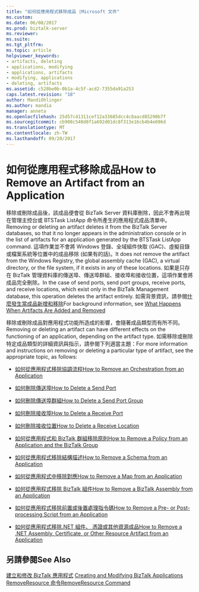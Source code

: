 ```yaml
---
title: "如何從應用程式移除成品 |Microsoft 文件"
ms.custom: 
ms.date: 06/08/2017
ms.prod: biztalk-server
ms.reviewer: 
ms.suite: 
ms.tgt_pltfrm: 
ms.topic: article
helpviewer_keywords:
- artifacts, deleting
- applications, modifying
- applications, artifacts
- modifying, applications
- deleting, artifacts
ms.assetid: c528be0b-0b1a-4c5f-acd2-7355da91a253
caps.latest.revision: "18"
author: MandiOhlinger
ms.author: mandia
manager: anneta
ms.openlocfilehash: 25d57c41311cef12a33685dcc4c8aacd85290b7f
ms.sourcegitcommit: cb908c540d8f1a692d01dc8f313e16cb4b4e696d
ms.translationtype: MT
ms.contentlocale: zh-TW
ms.lasthandoff: 09/20/2017
---
```

# <a name="how-to-remove-an-artifact-from-an-application"></a><span data-ttu-id="7d2aa-102">如何從應用程式移除成品</span><span class="sxs-lookup"><span data-stu-id="7d2aa-102">How to Remove an Artifact from an Application</span></span>
<span data-ttu-id="7d2aa-103">移除或刪除成品後，該成品便會從 BizTalk Server 資料庫刪除，因此不會再出現在管理主控台或 BTSTask ListApp 命令所產生的應用程式成品清單中。</span><span class="sxs-lookup"><span data-stu-id="7d2aa-103">Removing or deleting an artifact deletes it from the BizTalk Server databases, so that it no longer appears in the administration console or in the list of artifacts for an application generated by the BTSTask ListApp command.</span></span> <span data-ttu-id="7d2aa-104">這項作業並不會將 Windows 登錄、全域組件快取 (GAC)、虛擬目錄或檔案系統等位置中的成品移除 (如果有的話)。</span><span class="sxs-lookup"><span data-stu-id="7d2aa-104">It does not remove the artifact from the Windows Registry, the global assembly cache (GAC), a virtual directory, or the file system, if it exists in any of these locations.</span></span> <span data-ttu-id="7d2aa-105">如果是只存在 BizTalk 管理資料庫的傳送埠、傳送埠群組、接收埠和接收位置，這項作業會將成品完全刪除。</span><span class="sxs-lookup"><span data-stu-id="7d2aa-105">In the case of send ports, send port groups, receive ports, and receive locations, which exist only in the BizTalk Management database, this operation deletes the artifact entirely.</span></span> <span data-ttu-id="7d2aa-106">如需背景資訊，請參閱[什麼發生當成品新增和移除](../core/what-happens-when-artifacts-are-added-and-removed.md)</span><span class="sxs-lookup"><span data-stu-id="7d2aa-106">For background information, see [What Happens When Artifacts Are Added and Removed](../core/what-happens-when-artifacts-are-added-and-removed.md)</span></span>  
  
 <span data-ttu-id="7d2aa-107">移除或刪除成品對應用程式功能所造成的影響，會隨著成品類型而有所不同。</span><span class="sxs-lookup"><span data-stu-id="7d2aa-107">Removing or deleting an artifact can have different effects on the functioning of an application, depending on the artifact type.</span></span> <span data-ttu-id="7d2aa-108">如需移除或刪除特定成品類型的詳細資訊與指示，請參閱下列適當主題：</span><span class="sxs-lookup"><span data-stu-id="7d2aa-108">For more information and instructions on removing or deleting a particular type of artifact, see the appropriate topic, as follows:</span></span>  
  
-   [<span data-ttu-id="7d2aa-109">如何從應用程式移除協調流程</span><span class="sxs-lookup"><span data-stu-id="7d2aa-109">How to Remove an Orchestration from an Application</span></span>](../core/how-to-remove-an-orchestration-from-an-application.md)  
  
-   [<span data-ttu-id="7d2aa-110">如何刪除傳送埠</span><span class="sxs-lookup"><span data-stu-id="7d2aa-110">How to Delete a Send Port</span></span>](../core/how-to-delete-a-send-port.md)  
  
-   [<span data-ttu-id="7d2aa-111">如何刪除傳送埠群組</span><span class="sxs-lookup"><span data-stu-id="7d2aa-111">How to Delete a Send Port Group</span></span>](../core/how-to-delete-a-send-port-group.md)  
  
-   [<span data-ttu-id="7d2aa-112">如何刪除接收埠</span><span class="sxs-lookup"><span data-stu-id="7d2aa-112">How to Delete a Receive Port</span></span>](../core/how-to-delete-a-receive-port.md)  
  
-   [<span data-ttu-id="7d2aa-113">如何刪除接收位置</span><span class="sxs-lookup"><span data-stu-id="7d2aa-113">How to Delete a Receive Location</span></span>](../core/how-to-delete-a-receive-location.md)  
  
-   [<span data-ttu-id="7d2aa-114">如何從應用程式和 BizTalk 群組移除原則</span><span class="sxs-lookup"><span data-stu-id="7d2aa-114">How to Remove a Policy from an Application and the BizTalk Group</span></span>](../core/how-to-remove-a-policy-from-an-application-and-the-biztalk-group.md)  
  
-   [<span data-ttu-id="7d2aa-115">如何從應用程式移除結構描述</span><span class="sxs-lookup"><span data-stu-id="7d2aa-115">How to Remove a Schema from an Application</span></span>](../core/how-to-remove-a-schema-from-an-application.md)  
  
-   [<span data-ttu-id="7d2aa-116">如何從應用程式中移除對應</span><span class="sxs-lookup"><span data-stu-id="7d2aa-116">How to Remove a Map from an Application</span></span>](../core/how-to-remove-a-map-from-an-application.md)  
  
-   [<span data-ttu-id="7d2aa-117">如何從應用程式移除 BizTalk 組件</span><span class="sxs-lookup"><span data-stu-id="7d2aa-117">How to Remove a BizTalk Assembly from an Application</span></span>](../core/how-to-remove-a-biztalk-assembly-from-an-application.md)  
  
-   [<span data-ttu-id="7d2aa-118">如何從應用程式移除前置或後置處理指令碼</span><span class="sxs-lookup"><span data-stu-id="7d2aa-118">How to Remove a Pre- or Post-processing Script from an Application</span></span>](../core/how-to-remove-a-pre-or-post-processing-script-from-an-application.md)  
  
-   [<span data-ttu-id="7d2aa-119">如何從應用程式移除.NET 組件、 憑證或其他資源成品</span><span class="sxs-lookup"><span data-stu-id="7d2aa-119">How to Remove a .NET Assembly, Certificate, or Other Resource Artifact from an Application</span></span>](../core/remove-a-net-assembly-certificate-or-resource-artifact-from-an-application.md)  
  
## <a name="see-also"></a><span data-ttu-id="7d2aa-120">另請參閱</span><span class="sxs-lookup"><span data-stu-id="7d2aa-120">See Also</span></span>  
 <span data-ttu-id="7d2aa-121">[建立和修改 BizTalk 應用程式](../core/creating-and-modifying-biztalk-applications.md) </span><span class="sxs-lookup"><span data-stu-id="7d2aa-121">[Creating and Modifying BizTalk Applications](../core/creating-and-modifying-biztalk-applications.md) </span></span>  
 [<span data-ttu-id="7d2aa-122">RemoveResource 命令</span><span class="sxs-lookup"><span data-stu-id="7d2aa-122">RemoveResource Command</span></span>](../core/removeresource-command.md)